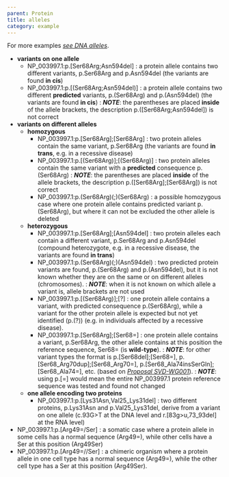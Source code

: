 ```yaml
---
parent: Protein
title: alleles
category: example
---
```


For more examples [_see DNA alleles_](/recommendations/DNA/variant/alleles/).

*	**variants on one allele**
	*	NP\_003997.1:p.[Ser68Arg;Asn594del]
	:	a protein allele contains two different variants, p.Ser68Arg and p.Asn594del (the variants are found **in cis**)
	*	NP\_003997.1:p.[(Ser68Arg;Asn594del)]
	:	a protein allele contains two different **predicted** variants, p.(Ser68Arg) and p.(Asn594del) (the variants are found **in cis**)
	:	_**NOTE**_: the parentheses are placed **inside** of the allele brackets, the description p.([Ser68Arg;Asn594del]) is not correct
*	**variants on different alleles**
	*	**homozygous**
		*	NP\_003997.1:p.[Ser68Arg];[Ser68Arg]
		:	two protein alleles contain the same variant, p.Ser68Arg (the variants are found **in trans**, e.g. in a recessive disease)
		*	NP\_003997.1:p.[(Ser68Arg)];[(Ser68Arg)]
		:	two protein alleles contain the same variant with a **predicted** consequence p.(Ser68Arg)
		:	_**NOTE**_: the parentheses are placed **inside** of the allele brackets, the description p.([Ser68Arg];[Ser68Arg]) is not correct
		*	NP\_003997.1:p.(Ser68Arg)(;)(Ser68Arg)
		:	a possible homozygous case where one protein allele contains predicted variant p.(Ser68Arg), but where it can not be excluded the other allele is deleted
	*	**heterozygous**
		*	NP\_003997.1:p.[Ser68Arg];[Asn594del]
		:	two protein alleles each contain a different variant, p.Ser68Arg and p.Asn594del (compound heterozygote, e.g. in a recessive disease, the variants are found **in trans**)
		*	NP\_003997.1:p.(Ser68Arg)(;)(Asn594del)
		:	two predicted protein variants are found, p.(Ser68Arg) and p.(Asn594del), but it is not known whether they are on the same or on different alleles (chromosomes).
		:	_**NOTE**_: when it is not known on which allele a variant is, allele brackets are not used
		*	NP\_003997.1:p.[(Ser68Arg)];[?]
		:	one protein allele contains a variant, with predicted consequence p.(Ser68Arg), while a variant for the other protein allele is expected but not yet identified (p.(?)) (e.g. in individuals affected by a recessive disease).
		*	NP\_003997.1:p.[Ser68Arg];[Ser68=]
		:	one protein allele contains a variant, p.Ser68Arg, the other allele contains at this position the reference sequence, Ser68= (is **wild-type**).
		:	_**NOTE**_: for other variant types the format is p.[Ser68del];[Ser68=], p.[Ser68\_Arg70dup];[Ser68\_Arg70=], p.[Ser68\_Ala74insSerGln];[Ser68\_Ala74=], etc. (based on [_Proposal SVD-WG001_](http://varnomen.hgvs.org/bg-material/consultation/svd-wg001/)).
		:	_**NOTE**_: using p.[=] would mean the entire NP_003997.1 protein reference sequence was tested and found not changed
	*	**one allele encoding two proteins**
		*	NP\_003997.1:p.[Lys31Asn,Val25\_Lys31del]
		:	two different proteins, p.Lys31Asn and p.Val25\_Lys31del, derive from a variant on one allele (c.93G>T at the DNA level and r.[83g>u,73\_93del] at the RNA level)
*	NP\_003997.1:p.[Arg49=/Ser]
	:	a somatic case where a protein allele in some cells has a normal sequence (Arg49=), while other cells have a Ser at this position (Arg49Ser)  
*	NP\_003997.1:p.[Arg49=//Ser]
	:	a chimeric organism where a protein allele in one cell type has a normal sequence (Arg49=), while the other cell type has a Ser at this position (Arg49Ser).
